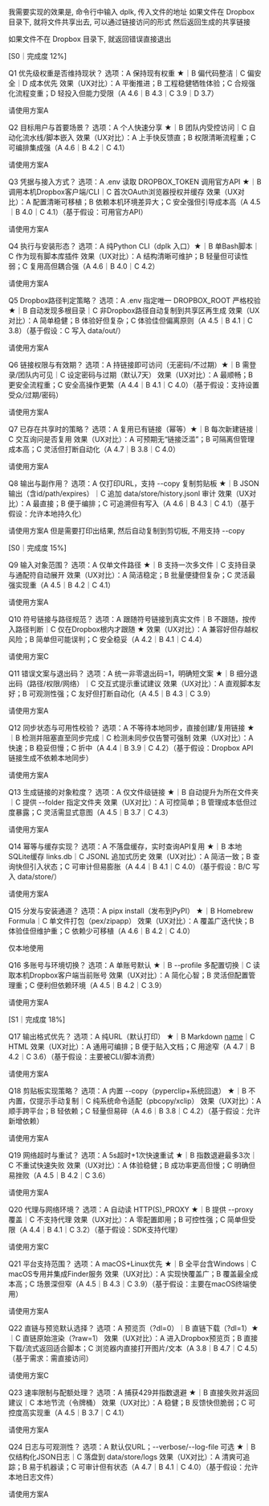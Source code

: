 我需要实现的效果是, 命令行中输入 dplk, 传入文件的地址
如果文件在 Dropbox 目录下, 就将文件共享出去, 可以通过链接访问的形式
然后返回生成的共享链接

如果文件不在 Dropbox 目录下, 就返回错误直接退出

[S0｜完成度 12%]

Q1 优先级权重是否维持现状？
选项：A 保持现有权重 ★｜B 偏代码整洁｜C 偏安全｜D 成本优先
效果（UX对比）：A 平衡推进；B 工程稳健牺牲体验；C 合规强化流程变重；D 轻投入但能力受限（A 4.6｜B 4.3｜C 3.9｜D 3.7）

请使用方案A

Q2 目标用户与首要场景？
选项：A 个人快速分享 ★｜B 团队内受控访问｜C 自动化流水线/脚本嵌入
效果（UX对比）：A 上手快反馈直；B 权限清晰流程重；C 可编排集成强（A 4.6｜B 4.2｜C 4.1）

请使用方案A

Q3 凭据与接入方式？
选项：A .env 读取 DROPBOX_TOKEN 调用官方API ★｜B 调用本机Dropbox客户端/CLI｜C 首次OAuth浏览器授权并缓存
效果（UX对比）：A 配置清晰可移植；B 依赖本机环境差异大；C 安全强但引导成本高（A 4.5｜B 4.0｜C 4.1）（基于假设：可用官方API）

请使用方案A

Q4 执行与安装形态？
选项：A 纯Python CLI（dplk 入口）★｜B 单Bash脚本｜C 作为现有脚本库插件
效果（UX对比）：A 结构清晰可维护；B 轻量但可读性弱；C 复用高但耦合强（A 4.6｜B 4.0｜C 4.2）

请使用方案A

Q5 Dropbox路径判定策略？
选项：A .env 指定唯一 DROPBOX_ROOT 严格校验 ★｜B 自动发现多根目录｜C 非Dropbox路径自动复制到共享区再生成
效果（UX对比）：A 简单稳健；B 体验好但复杂；C 体验佳但偏离原则（A 4.5｜B 4.1｜C 3.8）（基于假设：C 写入 data/out/）

请使用方案A

Q6 链接权限与有效期？
选项：A 持链接即可访问（无密码/不过期）★｜B 需登录/团队内可见｜C 设定密码与过期（默认7天）
效果（UX对比）：A 最顺畅；B 更安全流程重；C 安全高操作更繁（A 4.4｜B 4.1｜C 4.0）（基于假设：支持设置受众/过期/密码）

请使用方案A

Q7 已存在共享时的策略？
选项：A 复用已有链接（幂等）★｜B 每次新建链接｜C 交互询问是否复用
效果（UX对比）：A 可预期无“链接泛滥”；B 可隔离但管理成本高；C 灵活但打断自动化（A 4.7｜B 3.8｜C 4.0）

请使用方案A

Q8 输出与副作用？
选项：A 仅打印URL，支持 --copy 复制剪贴板 ★｜B JSON输出（含id/path/expires）｜C 追加 data/store/history.jsonl 审计
效果（UX对比）：A 最直接；B 便于编排；C 可追溯但有写入（A 4.6｜B 4.3｜C 4.1）（基于假设：允许本地持久化）

请使用方案A 但是需要打印出结果, 然后自动复制到剪切板, 不用支持 --copy

[S0｜完成度 15%]

Q9 输入对象范围？
选项：A 仅单文件路径 ★｜B 支持一次多文件｜C 支持目录与通配符自动展开
效果（UX对比）：A 简洁稳定；B 批量便捷但复杂；C 灵活最强实现重（A 4.5｜B 4.2｜C 4.1）

请使用方案A

Q10 符号链接与路径规范？
选项：A 跟随符号链接到真实文件｜B 不跟随，按传入路径判断｜C 仅在Dropbox根内才跟随 ★
效果（UX对比）：A 兼容好但存越权风险；B 简单但可能误判；C 安全稳妥（A 4.2｜B 4.1｜C 4.4）

请使用方案C

Q11 错误文案与退出码？
选项：A 统一非零退出码=1，明确短文案 ★｜B 细分退出码（路径/权限/网络）｜C 交互式提示重试建议
效果（UX对比）：A 直观脚本友好；B 可观测性强；C 友好但打断自动化（A 4.5｜B 4.3｜C 3.9）

请使用方案A

Q12 同步状态与可用性校验？
选项：A 不等待本地同步，直接创建/复用链接 ★｜B 检测并阻塞直至同步完成｜C 检测未同步仅告警可强制
效果（UX对比）：A 快速；B 稳妥但慢；C 折中（A 4.4｜B 3.9｜C 4.2）（基于假设：Dropbox API 链接生成不依赖本地同步）

请使用方案A

Q13 生成链接的对象粒度？
选项：A 仅文件级链接 ★｜B 自动提升为所在文件夹｜C 提供 --folder 指定文件夹
效果（UX对比）：A 可控简单；B 管理成本低但过度暴露；C 灵活需显式意图（A 4.5｜B 3.7｜C 4.3）

请使用方案A

Q14 幂等与缓存实现？
选项：A 不落盘缓存，实时查询API复用 ★｜B 本地SQLite缓存 links.db｜C JSONL 追加式历史
效果（UX对比）：A 简洁一致；B 查询快但引入状态；C 可审计但易膨胀（A 4.4｜B 4.1｜C 4.0）（基于假设：B/C 写入 data/store/）

请使用方案A

Q15 分发与安装通道？
选项：A pipx install（发布到PyPI） ★｜B Homebrew Formula｜C 单文件打包（pex/zipapp）
效果（UX对比）：A 覆盖广迭代快；B 体验佳但维护重；C 依赖少可移植（A 4.6｜B 4.2｜C 4.0）

仅本地使用

Q16 多账号与环境切换？
选项：A 单账号默认 ★｜B --profile 多配置切换｜C 读取本机Dropbox客户端当前账号
效果（UX对比）：A 简化心智；B 灵活但配置管理重；C 便利但依赖环境（A 4.5｜B 4.2｜C 3.9）

请使用方案A

[S1｜完成度 18%]

Q17 输出格式优先？
选项：A 纯URL（默认打印） ★｜B Markdown [name](url)｜C HTML <a>
效果（UX对比）：A 通用可编排；B 便于贴入文档；C 用途窄（A 4.7｜B 4.2｜C 3.6）（基于假设：主要被CLI/脚本消费）

请使用方案A

Q18 剪贴板实现策略？
选项：A 内置 --copy（pyperclip+系统回退） ★｜B 不内置，仅提示手动复制｜C 纯系统命令适配（pbcopy/xclip）
效果（UX对比）：A 顺手跨平台；B 轻依赖；C 轻量但易碎（A 4.6｜B 3.8｜C 4.2）（基于假设：允许新增依赖）

请使用方案A

Q19 网络超时与重试？
选项：A 5s超时+1次快速重试 ★｜B 指数退避最多3次｜C 不重试快速失败
效果（UX对比）：A 体验稳健；B 成功率更高但慢；C 明确但易挫败（A 4.5｜B 4.2｜C 3.6）

请使用方案A

Q20 代理与网络环境？
选项：A 自动读 HTTP(S)_PROXY ★｜B 提供 --proxy 覆盖｜C 不支持代理
效果（UX对比）：A 零配置即用；B 可控性强；C 简单但受限（A 4.4｜B 4.1｜C 3.2）（基于假设：SDK支持代理）

请使用方案C

Q21 平台支持范围？
选项：A macOS+Linux优先 ★｜B 全平台含Windows｜C macOS专用并集成Finder服务
效果（UX对比）：A 实现快覆盖广；B 覆盖最全成本高；C 场景深但窄（A 4.5｜B 4.3｜C 3.9）（基于假设：主要在macOS终端使用）

请使用方案A

Q22 直链与预览默认选择？
选项：A 预览页（?dl=0）｜B 直链下载（?dl=1）★｜C 直链原始渲染（?raw=1）
效果（UX对比）：A 进入Dropbox预览页；B 直接下载/流式返回适合脚本；C 浏览器内直接打开图片/文本（A 3.8｜B 4.7｜C 4.5）（基于需求：需直接访问）

请使用方案C


Q23 速率限制与配额处理？
选项：A 捕获429并指数退避 ★｜B 直接失败并返回建议｜C 本地节流（令牌桶）
效果（UX对比）：A 稳健；B 反馈快但脆弱；C 可控度高实现重（A 4.5｜B 3.7｜C 4.1）

请使用方案A

Q24 日志与可观测性？
选项：A 默认仅URL；--verbose/--log-file 可选 ★｜B 仅结构化JSON日志｜C 落盘到 data/store/logs
效果（UX对比）：A 清爽可追踪；B 易于机器读；C 可审计但有状态（A 4.7｜B 4.1｜C 4.0）（基于假设：允许本地日志文件）

请使用方案A